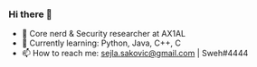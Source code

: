 ### Hi there 👋

- 👾 Core nerd & Security researcher at AX1AL 
- 🌱 Currently learning: Python, Java, C++, C 
- 📫 How to reach me: sejla.sakovic@gmail.com | Sweh#4444
